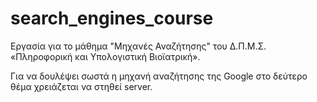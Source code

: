 # search_engines_course
Εργασία για το μάθημα "Μηχανές Αναζήτησης" του Δ.Π.Μ.Σ. «Πληροφορική και Υπολογιστική Βιοϊατρική».

Για να δουλέψει σωστά η μηχανή αναζήτησης της Google στο δεύτερο θέμα χρειάζεται να στηθεί server. 
